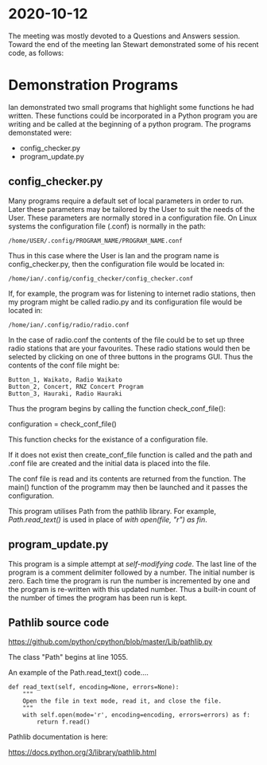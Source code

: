 # 2020-10-12

The meeting was mostly devoted to a Questions and Answers session. Toward the end of the meeting Ian Stewart demonstrated some of his recent code, as follows:



# Demonstration Programs

Ian demonstrated two small programs that highlight some functions he had written. These functions could be incorporated in a Python program you are writing and be called at the beginning of a python program. The programs demonstated were:

* config_checker.py
* program_update.py


## config_checker.py

Many programs require a default set of local parameters in order to run. Later these parameters may be tailored by the User to suit the needs of the User. These parameters are normally stored in a configuration file. On Linux systems the configuration file (.conf) is normally in the path:

```
/home/USER/.config/PROGRAM_NAME/PROGRAM_NAME.conf
```
Thus in this case where the User is Ian and the program name is config_checker.py, then the configuration file would be located in:
```
/home/ian/.config/config_checker/config_checker.conf
```
If, for example, the program was for listening to internet radio stations, then my program might be called radio.py and its configuration file would be located in:
```
/home/ian/.config/radio/radio.conf
```
In the case of radio.conf the contents of the file could be to set up three radio stations that are your favourites. These radio stations would then be selected by clicking on one of three buttons in the programs GUI. Thus the contents of the conf file might be:
```
Button_1, Waikato, Radio Waikato
Button_2, Concert, RNZ Concert Program
Button_3, Hauraki, Radio Hauraki
```
Thus the program begins by calling the function check_conf_file():

configuration = check_conf_file()

This function checks for the existance of a configuration file. 

If it does not exist then create_conf_file function is called and the path and .conf file are created and the initial data is placed into the file. 

The conf file is read and its contents are returned from the function. The main() function of the programm may then be launched and it passes the configuration.

This program utilises Path from the pathlib library. For example, *Path.read_text()* is used in place of *with open(file, "r") as fin*.


## program_update.py

This program is a simple attempt at *self-modifying code*. The last line of the program is a comment delimiter followed by a number. The initial number is zero. Each time the program is run the number is incremented by one and the program is re-written with this updated number. Thus a built-in count of the number of times the program has been run is kept.


## Pathlib source code

https://github.com/python/cpython/blob/master/Lib/pathlib.py

The class "Path" begins at line 1055.

An example of the Path.read_text() code....

    def read_text(self, encoding=None, errors=None):
        """
        Open the file in text mode, read it, and close the file.
        """
        with self.open(mode='r', encoding=encoding, errors=errors) as f:
            return f.read()
            

Pathlib documentation is here:
 
https://docs.python.org/3/library/pathlib.html
